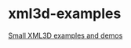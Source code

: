 xml3d-examples
==============

[Small XML3D examples and demos](http://xml3d.github.com/xml3d-examples/)
